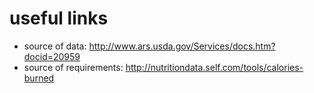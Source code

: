 # useful links

- source of data: http://www.ars.usda.gov/Services/docs.htm?docid=20959
- source of requirements: http://nutritiondata.self.com/tools/calories-burned
